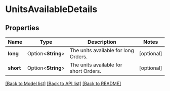 # UnitsAvailableDetails

## Properties

Name | Type | Description | Notes
------------ | ------------- | ------------- | -------------
**long** | Option<**String**> | The units available for long Orders. | [optional]
**short** | Option<**String**> | The units available for short Orders. | [optional]

[[Back to Model list]](../README.md#documentation-for-models) [[Back to API list]](../README.md#documentation-for-api-endpoints) [[Back to README]](../README.md)


